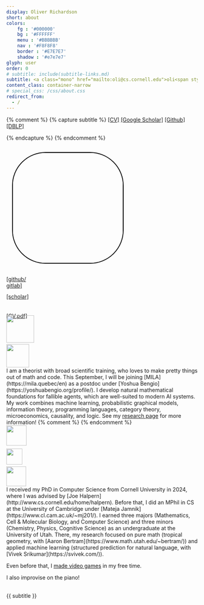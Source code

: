 ```yaml
---
display: Oliver Richardson
short: about
colors:
    fg : '#000000'
    bg : '#FFFFFF'
    menu : '#BBBBBB'
    nav : '#F8F8F8'
    border : '#E7E7E7'
    shadow : '#e7e7e7'
glyph: user
order: 0
# subtitle: include(subtitle-links.md)
subtitle: <a class="mono" href="mailto:oli@cs.cornell.edu">oli<span style="margin-left:5px;margin-right:5px;font-family:sans-serif;">@</span>cs.cornell.edu</a>
content_class: container-narrow
# special_css: /css/about.css
redirect_from:
  - /
---
```

{% comment %}
{% capture subtitle %}
[[CV]](/files/cv.pdf)
[[Google Scholar]](https://scholar.google.com/citations?user=5_yI4jIAAAAJ)
[[Github]](https://github.com/orichardson)
[[DBLP]](https://dblp.org/pid/281/7499.html)
<!-- [[Twitter]]()
[[Instagram]]() -->
{% endcapture %}
{% endcomment %}

<div class="portrait">
<!-- ![portrait](/images/me-1.jpg) -->
<!-- <img src="{{ site.baseurl }}/images/me-1-cropped.jpg" style="width:200px;float:right;margin-left:15px;border-radius:50%;"/> -->
<!-- <img src="{{ site.baseurl }}/images/me-2-cropped.jpg" style="width:25vw; margin-left:15px;border-radius:50%;"/> -->
<!-- <img src="{{ site.baseurl }}/images/me-3-cropped.jpg" style="width:350px;float:right;margin:15px;border-radius:50%;"/> -->
<!-- <img src="{{ site.baseurl }}/images/me-3--crop2.jpg" 
    style="width:360px;margin:15px;border-radius:50%;border:2px solid black;max-width:90vw;"/> -->
<img src="{{ site.baseurl }}/images/me4-cropped.jpg" 
    style="width:290px;margin:15px;border-radius:30%;border:2px solid black;max-width:80vw;"/>
<!-- <img src="{{ site.baseurl }}/images/me-3-cropped.jpg" 
style="width:450px;margin:15px;border-radius:50%;border:2px solid black;max-width:90vw;"/> -->
<!-- <img src="/images/me-3--crop2.jpg" style="width:350px;margin:15px;margin-left:30px;border-radius:50%;"/> -->
<!-- <img src="/images/me-2-cropped.jpg" style="width:350px;height=305px;margin:15px;margin-left:30px;border-radius:50%;"/> -->
<div class="icon-panel">
<!-- <a href="mailto:" title="email"><i class="fas fa-envelope"></i></a> -->
    <a href="https://github.com/orichardson" title="GitHub" style="margin-right:-5px"
             target="_blank" rel="noopener noreferrer">
        <i class="fab fa-github" style="margin-right:-9px"></i>
        <br/>
        <span class="icon-label">[github/</span>
        </a>
    <a href="https://gitlab.com/zaytuna" title="GitLab">
        <i class="fab fa-gitlab" style="margin-left:-9px"></i>
        <br/>
        <span class="icon-label">gitlab]</span>
        </a>
    <br/>
    <br/>
    <a href="https://scholar.google.com/citations?user=5_yI4jIAAAAJ" title="Google Scholar">
        <div style="margin-bottom:-5px;"><i class="ai ai-google-scholar"></i></div>
        <!-- <br/> -->
        <span class="icon-label">[scholar]</span>
        </a>
    <br/>
    <br/>
    <a href="{{ site.baseurl }}/files/cv.pdf" title="CV">
        <i class="fa fa-snowflake"></i>
        <br/>
        <span class="icon-label">[CV.pdf]</span>
        </a>
</div>
</div>

<!-- <div class="col-md-6 col-"> -->
<!-- <div style="width:55px;float:right;margin-left:15px;">
<img src="/images/theu.png" width=50px/>
<img src="/images/ucam.png" width=50px/>
<img src="/images/cornell-seal.png" width=50px/>
</div> -->

<div class="seal" style="margin-top:-10px">
    <a href="https://mila.quebec"><img src="{{ site.baseurl }}/images/mila-logo.png" style="width:5.2em;"/></a> <br/>
    <a href="https://www.umontreal.ca/"><img src="{{ site.baseurl }}/images/udm-logo.png" style="width:4.3em;margin-top:4px;"/></a>
</div>
<!-- **Bio.&nbsp;&nbsp;** -->
I am a theorist with broad scientific training, who loves to make pretty things out of math and code.
This September, I will be joining [MILA](https://mila.quebec/en) as a postdoc under [Yoshua Bengio](https://yoshuabengio.org/profile/). 
I develop natural mathematical foundations for fallible agents, which are well-suited to modern AI systems.
<!-- Currently, I am a PhD candidate in Computer Science at Cornell University, advised by [Joe Halpern](http://www.cs.cornell.edu/home/halpern). -->
My work combines 
machine learning, probabilistic graphical models, information theory, programming languages, category theory, microeconomics, causality, and logic.
See my <a onclick="event.preventDefault();$('.navtab-research>a').click();" href="{{ site.baseurl }}/research/">research page</a> for more information!
{% comment %}
<!-- I am a theorist, but love to write code. -->
<!-- with broad mathematical and scientific training. -->
<!-- My research focuses primarily on a unified theory of probabilistic modeling that allows
for inconsistent beliefs. This theory is based on a class of models I invented, called
[Probabilistic Dependency Graphs (PDGs)](https://orichardson.github.io/pdg/), which
subsume traditional graphical models (Bayesian networks, factor graphs, causal models), and also model modern machine learning settings (Classification, GANs, VAEs, ...). 
This gives rise to an intuitive interpretation of loss functions as a degree of inconsistency, and learning/inference/adversarial attack algorithms as ways to resolve that inconsistency.  -->
<!-- Critically, PDGs can contain inconsistent probabilistic information, and that degree of inconsistency
turns out to be quite important. -->
<!-- Before starting my PhD, I did an MPhil at the University of Cambridge,
    where I did research in diagrammatic reasoning with [Mateja Jamnik]().
As an undergraduate at the University of Utah,
    I studied biology, 
    pure math (tropical geometry, with [Aaron Betram]()), 
    and applied machine learning (structured prediction, with [Vivek Srikumar]()). -->
{% endcomment %}

<div class="seal">
    <a href="https://www.cs.cornell.edu/"><img src="{{ site.baseurl }}/images/cornell-seal.png" style="width:3.8em;margin-right:0.5em"/></a><br/>
    <a href="https://www.cam.ac.uk/"><img src="{{ site.baseurl }}/images/ucam.png" style="width:3.0em;margin-top:8px;margin-right:0.6em"/></a><br/>
    <a href="https://www.utah.edu"><img src="{{ site.baseurl }}/images/theu.png" style="width:3.7em;margin-top:5px;margin-right:0.6em"/></a>
</div>
I received my PhD in Computer Science from Cornell University in 2024, where I was advised by [Joe Halpern](http://www.cs.cornell.edu/home/halpern).
Before that, I did an MPhil in CS at the University of Cambridge under [Mateja Jamnik](https://www.cl.cam.ac.uk/~mj201/).
I earned three majors (Mathematics, Cell & Molecular Biology, and Computer Science) and three minors (Chemistry, Physics, Cognitive Science) as an undergraduate at the University of Utah. There, my research focused on pure math (tropical geometry, with [Aaron Bertram](https://www.math.utah.edu/~bertram/)) and applied machine learning (structured prediction for natural language, with [Vivek Srikumar](https://svivek.com/)).
<!-- ;**
 now I do applied math and theoretical machine learning.** -->

Even before that, I [made video games](https://gitlab.com/zaytuna) in my free time.
<!-- I also play many sports and improvise on the piano! -->
I also improvise on the piano!

<br>
{{ subtitle }}

<!-- MUSIC! SHould wait until I have another page + more improv. 
<h4 >Improvization</h4>
<div class="loading">
<iframe width="100%" height="450"  scrolling="no" frameborder="no" src="https://w.soundcloud.com/player/?url=https%3A//api.soundcloud.com/playlists/349382933&amp;color=7e00bc&amp;;auto_play=false&amp;hide_related=false&amp;show_comments=true&amp;show_user=true&amp;show_reposts=false"></iframe>
</div>
-->
